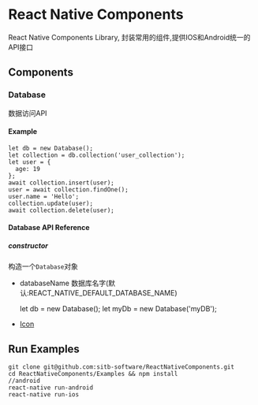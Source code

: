 # React Native Components

React Native Components Library, 封装常用的组件,提供IOS和Android统一的API接口

## Components

### Database
数据访问API

#### Example
    
    let db = new Database();
    let collection = db.collection('user_collection');
    let user = {
      age: 19
    };
    await collection.insert(user);
    user = await collection.findOne();
    user.name = 'Hello';
    collection.update(user);
    await collection.delete(user);

#### Database API Reference

##### constructor
构造一个``Database``对象
* databaseName 数据库名字(默认:REACT_NATIVE_DEFAULT_DATABASE_NAME)
  
    let db = new Database();
    let myDb = new Database('myDB');



* [Icon](docs/Icon.md)

## Run Examples

    git clone git@github.com:sitb-software/ReactNativeComponents.git
    cd ReactNativeComponents/Examples && npm install
    //android
    react-native run-android
    react-native run-ios



